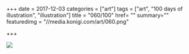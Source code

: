 +++
date = 2017-12-03
categories = ["art"]
tags = ["art", "100 days of illustration", "illustration"]
title = "060/100"
href= ""
summary=""
featuredimg = "//media.konigi.com/art/060.png"

+++

<img src="//media.konigi.com/art/060.png" />
